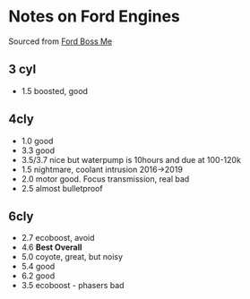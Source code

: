 # Notes on Ford Engines

Sourced from [Ford Boss Me](https://www.youtube.com/watch?v=YcJNgXCgKfg)

## 3 cyl
- 1.5 boosted, good

## 4cly
- 1.0 good
- 3.3 good
- 3.5/3.7 nice but waterpump is 10hours and due at 100-120k
- 1.5 nightmare, coolant intrusion 2016->2019
- 2.0 motor good. Focus transmission, real bad
- 2.5 almost bulletproof


## 6cly
- 2.7 ecoboost, avoid
- 4.6 **Best Overall**
- 5.0 coyote, great, but noisy
- 5.4 good
- 6.2 good
- 3.5 ecoboost - phasers bad
